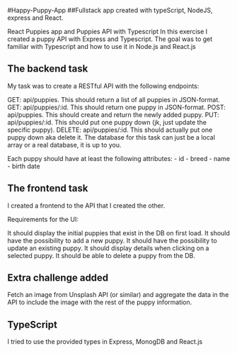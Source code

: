 #Happy-Puppy-App
##Fullstack app created with typeScript, NodeJS, express and React.

React Puppies app and Puppies API with Typescript
In this exercise I created a puppy API with Express and Typescript. 
The goal was to get familiar with Typescript and how to use it in Node.js and React.js

## The backend task
My task was to create a RESTful API with the following endpoints:

GET: api/puppies. This should return a list of all puppies in JSON-format.
GET: api/puppies/:id. This should return one puppy in JSON-format.
POST: api/puppies. This should create and return the newly added puppy.
PUT: api/puppies/:id. This should put one puppy down (jk, just update the specific puppy).
DELETE: api/puppies/:id. This should actually put one puppy down aka delete it.
The database for this task can just be a local array or a real database, it is up to you.

Each puppy should have at least the following attributes: - id - breed - name - birth date 

## The frontend task
I created a frontend to the API that I created the other.

Requirements for the UI:

It should display the initial puppies that exist in the DB on first load.
It should have the possibility to add a new puppy.
It should have the possibility to update an existing puppy.
It should display details when clicking on a selected puppy.
It should be able to delete a puppy from the DB.

## Extra challenge added
Fetch an image from Unsplash API (or similar) and aggregate the data in the API to include the image with the rest of the puppy information.

## TypeScript
I tried to use the provided types in Express, MonogDB and React.js
